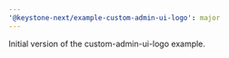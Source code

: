 ```yaml
---
'@keystone-next/example-custom-admin-ui-logo': major
---
```


Initial version of the custom-admin-ui-logo example.
